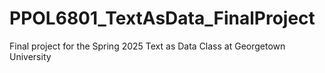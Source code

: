 # PPOL6801_TextAsData_FinalProject
Final project for the Spring 2025 Text as Data Class at Georgetown University
